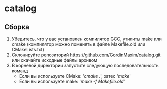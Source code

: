 # catalog

## Сборка

1. Убедитесь, что у вас установлен компилятор GCC, утилиты make или cmake (компилятор можно поменять в файле Makefile.old или CMakeLists.txt)
2. Склонируйте репозиторий https://github.com/GordinMaxim/catalog.git или скачайте исходные файлы архивом
3. В корневой директории запустите следующую последовательность команд
	* Если вы используете CMake: '_cmake ._', затес '_make_'
	* Если вы используете make:	'_make -f Makefile.old_'
